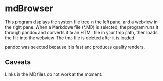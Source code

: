 mdBrowser
=========

This program displays the system file tree in the left pane, and a webview in the right pane. When a Markdown file (*.MD) is selected, the program runs it through pandoc and converts it to an HTML file in your tmp path, then loads the file into the webview. The tmp file is deleted after it is loaded.

pandoc was selected because it is fast and produces quality renders.

Caveats
-------

Links in the MD files do not work at the moment. 


